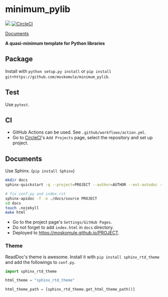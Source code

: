# minimum_pylib

![](https://github.com/moskomule/minimum_pylib/workflows/pytest/badge.svg)
[![CircleCI](https://circleci.com/gh/moskomule/minimum_pylib.svg?style=svg)](https://circleci.com/gh/moskomule/minimum_pylib)

[Documents](https://moskomule.github.io/minimum_pylib)

**A quasi-minimum template for Python libraries**

## Package

Install with `python setup.py install` or `pip install git+https://github.com/moskomule/minimum_pylib`.

## Test

Use `pytest`.

## CI

* GitHub Actions can be used. See `.github/workflows/action.yml`.
* Go to  [CircleCI](https://circleci.com/)'s `Add Projects` page, select the repository and set up project.

## Documents

Use Sphinx. (`pip install Sphinx`)

```bash
mkdir docs
sphinx-quickstart -q --project=PROJECT --author=AUTHOR --ext-autodoc --makefile --sep docs

# fix conf.py and index.rst
sphinx-apidoc -f -o ./docs/source PROJECT
cd docs
touch .nojekyll
make html
```

* Go to the project page's `Settings/GitHub Pages`.
* Do not forget to add `index.html` in `docs` directory.
* Deployed to https://moskomule.github.io/PROJECT.

### Theme

ReadDoc's theme is awesome. Install it with `pip install sphinx_rtd_theme` and add the followings to `conf.py`.

```python
import sphinx_rtd_theme

html_theme = "sphinx_rtd_theme"

html_theme_path = [sphinx_rtd_theme.get_html_theme_path()]
```